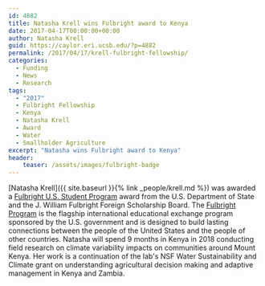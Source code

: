 ```yaml
---
id: 4882
title: Natasha Krell wins Fulbright award to Kenya
date: 2017-04-17T00:00:00+00:00
author: Natasha Krell
guid: https://caylor.eri.ucsb.edu/?p=4882
permalink: /2017/04/17/krell-fulbright-fellowship/
categories:
  - Funding
  - News
  - Research
tags:
  - "2017"
  - Fulbright Fellowship
  - Kenya
  - Natasha Krell
  - Award
  - Water
  - Smallholder Agriculture
excerpt: "Natasha wins Fulbright award to Kenya"
header:
    teaser: /assets/images/fulbright-badge
---
```


[Natasha Krell]({{ site.baseurl }}{% link _people/krell.md %}) was awarded a <a href="https://us.fulbrightonline.org" target="_blank">Fulbright U.S. Student Program</a> award from the U.S. Department of State and the J. William Fulbright Foreign Scholarship Board. <!--more-->The <a href="http://eca.state.gov/fulbright" target="_blank">Fulbright Program</a> is the flagship international educational exchange program sponsored by the U.S. government and is designed to build lasting connections between the people of the United States and the people of other countries. Natasha will spend 9 months in Kenya in 2018 conducting field research on climate variability impacts on communities around Mount Kenya. Her work is a continuation of the lab's NSF Water Sustainability and Climate grant on understanding agricultural decision making and adaptive management in Kenya and Zambia. 